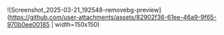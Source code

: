 ![Screenshot_2025-03-21_192548-removebg-preview](https://github.com/user-attachments/assets/82902f36-61ee-46a9-9f65-970b0ee00185 | width=150x150)
